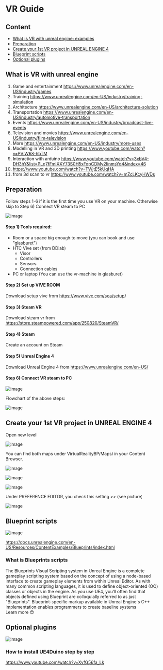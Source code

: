 # VR Guide

## Content 

* [What is VR with unreal engine: examples](#what-is-vr-with-unreal-engine)
* [Preparation](#preparation)
* [Create your 1st VR project in UNREAL ENGINE 4](#create-your-1st-vr-project-in-unreal-engine-4) 	
* [Blueprint scripts](#blueprint-scripts)
* [Optional plugins](#optional-plugins)


## What is VR with unreal engine

1) Game and entertainment https://www.unrealengine.com/en-US/industry/games  
2) Training  https://www.unrealengine.com/en-US/industry/training-simulation 
3) Architecture https://www.unrealengine.com/en-US/architecture-solution 
4) Transportation https://www.unrealengine.com/en-US/industry/automotive-transportation 
5) Events https://www.unrealengine.com/en-US/industry/broadcast-live-events 
6) Television and movies https://www.unrealengine.com/en-US/industry/film-television 
7) More https://www.unrealengine.com/en-US/industry/more-uses 
8) Modelling in VR and 3D printing   https://www.youtube.com/watch?v=PViW68-hbTM
9) Interaction with arduino   https://www.youtube.com/watch?v=3xbV4-DH3hY&list=PLq7fFmlXXY73S0H5xFqpCDMy2IinmsYd4&index=46
10) https://www.youtube.com/watch?v=TWjtE5kUqHA 
11) from 3d scan to vr https://www.youtube.com/watch?v=mZcLKcyHWDs 

## Preparation 
Follow steps 1-6 if it is the first time you use VR on your machine. Otherwise skip to Step 6) Connect VR steam to PC

![image](https://user-images.githubusercontent.com/46813348/114923107-b5c0e780-9e2c-11eb-84a5-40ce431ddf85.png)

#### Step 1) Tools required:
* Room or a space big enough to move (you can book and use "glasburet")
* HTC Vive set (from DDlab) 
  * Visor
  * Controllers 
  * Sensors  
  * Connection cables 
* PC or laptop (You can use the vr-machine in glasburet) 


#### Step 2) Set up VIVE ROOM 
Download setup vive from https://www.vive.com/sea/setup/   


#### Step 3) Steam VR
Download steam vr from https://store.steampowered.com/app/250820/SteamVR/  


#### Step 4) Steam
Create an account on Steam


#### Step 5) Unreal Engine 4
Download Unreal Engine 4 from https://www.unrealengine.com/en-US/ 
  

#### Step 6) Connect VR steam to PC

![image](https://user-images.githubusercontent.com/46813348/114928939-79dd5080-9e33-11eb-8de3-94e358bb63ef.png)

Flowchart of the above steps: 

![image](https://user-images.githubusercontent.com/46813348/114925797-d6d70780-9e2f-11eb-9168-ab283f66842a.png)

## Create your 1st VR project in UNREAL ENGINE 4 

Open new level 

![image](https://user-images.githubusercontent.com/46813348/114923250-e43ec280-9e2c-11eb-8495-ae568ebb42ff.png)

You can find both maps under VirtualRealityBP/Maps/ in your Content Browser.
 
![image](https://user-images.githubusercontent.com/46813348/114925536-88296d80-9e2f-11eb-8a0a-48424d1a30b6.png)
 
![image](https://user-images.githubusercontent.com/46813348/114925477-72b44380-9e2f-11eb-8cfe-375095ad54b1.png)
 
![image](https://user-images.githubusercontent.com/46813348/114925365-4d273a00-9e2f-11eb-8e1e-286ba1591831.png)

Under PREFERENCE EDITOR, you check this setting >> (see picture)

![image](https://user-images.githubusercontent.com/46813348/114928264-af356e80-9e32-11eb-8252-48bb85184fa1.png)

## Blueprint scripts 

![image](https://user-images.githubusercontent.com/46813348/114925004-d8ec9680-9e2e-11eb-8523-b3ea66e388fc.png)
 
https://docs.unrealengine.com/en-US/Resources/ContentExamples/Blueprints/index.html 

### What is Blueprints scripts
The Blueprints Visual Scripting system in Unreal Engine is a complete gameplay scripting system based on the concept of using a node-based interface to create gameplay elements from within Unreal Editor. As with many common scripting languages, it is used to define object-oriented (OO) classes or objects in the engine. As you use UE4, you'll often find that objects defined using Blueprint are colloquially referred to as just "Blueprints". 
Blueprint-specific markup available in Unreal Engine's C++ implementation enables programmers to create baseline systems   
Learn more 😊  

## Optional plugins 

![image](https://user-images.githubusercontent.com/46813348/114923392-0e908000-9e2d-11eb-9f06-7a5eadc5850b.png)

### How to install UE4Duino step by step 
https://www.youtube.com/watch?v=XvfG56fa_Lk 
